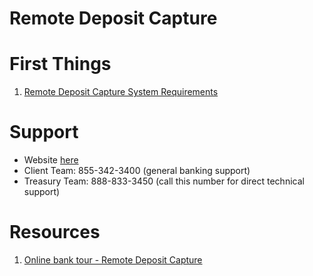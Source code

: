 # Remote Deposit Capture 

# First Things
1. [Remote Deposit Capture System Requirements](https://www.firstinterstatebank.com/support/system/remote-deposit.php)

# Support 
- Website [here](https://www.firstinterstatebank.com/support/)
- Client Team: 855-342-3400 (general banking support)
- Treasury Team: 888-833-3450 (call this number for direct technical support)

# Resources
1. [Online bank tour - Remote Deposit Capture](https://www.onlinebanktours.com/mobile/?b=233&c=96556)
